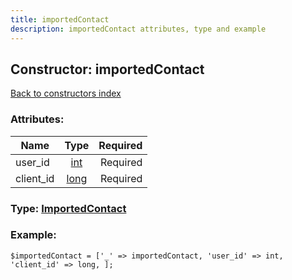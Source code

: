 ```yaml
---
title: importedContact
description: importedContact attributes, type and example
---
```

## Constructor: importedContact  
[Back to constructors index](index.md)



### Attributes:

| Name     |    Type       | Required |
|----------|:-------------:|---------:|
|user\_id|[int](../types/int.md) | Required|
|client\_id|[long](../types/long.md) | Required|



### Type: [ImportedContact](../types/ImportedContact.md)


### Example:

```
$importedContact = ['_' => importedContact, 'user_id' => int, 'client_id' => long, ];
```